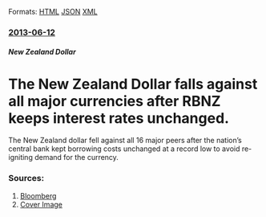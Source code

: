 
Formats: [HTML](/news/2013/06/12/the-new-zealand-dollar-falls-against-all-major-currencies-after-rbnz-keeps-interest-rates-unchanged.html)  [JSON](/news/2013/06/12/the-new-zealand-dollar-falls-against-all-major-currencies-after-rbnz-keeps-interest-rates-unchanged.json)  [XML](/news/2013/06/12/the-new-zealand-dollar-falls-against-all-major-currencies-after-rbnz-keeps-interest-rates-unchanged.xml)  

### [2013-06-12](/news/2013/06/12/index.md)

##### New Zealand Dollar
# The New Zealand Dollar falls against all major currencies after RBNZ keeps interest rates unchanged. 

The New Zealand dollar fell against all 16 major peers after the nation’s central bank kept borrowing costs unchanged at a record low to avoid re-igniting demand for the currency.


### Sources:

1. [Bloomberg](https://www.bloomberg.com/news/2013-06-13/kiwi-slides-after-rbnz-holds-rates-steady-warns-of-intervention.html)
1. [Cover Image](https://assets.bwbx.io/s3/javelin/public/javelin/images/social-default-a4f15fa7ee.jpg)
